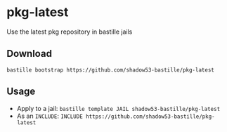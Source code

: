 # pkg-latest

Use the latest pkg repository in bastille jails

## Download

```
bastille bootstrap https://github.com/shadow53-bastille/pkg-latest
```

## Usage

- Apply to a jail: `bastille template JAIL shadow53-bastille/pkg-latest`
- As an `INCLUDE`: `INCLUDE https://github.com/shadow53-bastille/pkg-latest`

